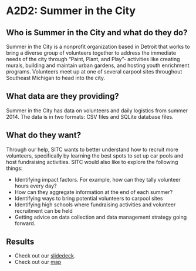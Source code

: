 # A2D2: Summer in the City


## Who is Summer in the City and what do they do?

Summer in the City is a nonprofit organization based in Detroit that works to bring a diverse group of volunteers together to address the immediate needs of the city through “Paint, Plant, and Play”- activities like creating murals, building and maintain urban gardens, and hosting youth enrichment programs. Volunteers meet up at one of several carpool sites throughout Southeast Michigan to head into the city.

## What data are they providing?

Summer in the City has data on volunteers and daily logistics from summer 2014. The data is in two formats: CSV files and SQLite database files.

## What do they want?

Through our help, SITC wants to better understand how to recruit more volunteers, specifically by learning the best spots to set up car pools and host fundraising activities. SITC would also like to explore the following things:

- Identifying impact factors. For example, how can they tally volunteer hours every day?
- How can they aggregate information at the end of each summer?
- Identifying ways to bring potential volunteers to carpool sites
- Identifying high schools where fundraising activities and volunteer recruitment can be held
- Getting advice on data collection and data management strategy going forward. 

## Results

- Check out our [slidedeck](https://docs.google.com/presentation/d/1Npfintn1o1iW0mA8r_bVPrwgXb1fFajUFhYkRwk_yJ8/edit?usp=sharing).
- Check out our [map](http://stevenhoelscher.me/2014/11/16/summer-in-the-city/)
